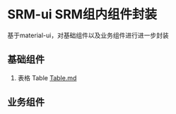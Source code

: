 # SRM-ui SRM组内组件封装

基于material-ui，对基础组件以及业务组件进行进一步封装

## 基础组件

1. 表格 Table [Table.md](./docs/Table.md)


## 业务组件

